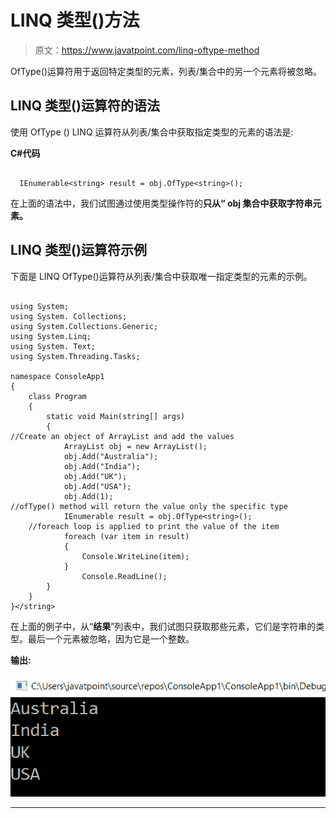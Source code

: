 # LINQ 类型()方法

> 原文：<https://www.javatpoint.com/linq-oftype-method>

OfType()运算符用于返回特定类型的元素，列表/集合中的另一个元素将被忽略。

## LINQ 类型()运算符的语法

使用 OfType () LINQ 运算符从列表/集合中获取指定类型的元素的语法是:

**C#代码**

```

  IEnumerable<string> result = obj.OfType<string>();

```

在上面的语法中，我们试图通过使用类型操作符的**只从“ **obj** 集合中获取字符串元素。**

## LINQ 类型()运算符示例

下面是 LINQ OfType()运算符从列表/集合中获取唯一指定类型的元素的示例。

```

using System;
using System. Collections;
using System.Collections.Generic;
using System.Linq;
using System. Text;
using System.Threading.Tasks;

namespace ConsoleApp1
{
    class Program
    {
        static void Main(string[] args)
        {
//Create an object of ArrayList and add the values
            ArrayList obj = new ArrayList();
            obj.Add("Australia");
            obj.Add("India");
            obj.Add("UK");
            obj.Add("USA");
            obj.Add(1);
//ofType() method will return the value only the specific type
            IEnumerable result = obj.OfType<string>();
    //foreach loop is applied to print the value of the item
            foreach (var item in result)
            {
                Console.WriteLine(item);
            }
                Console.ReadLine();
        }
    }
}</string> 
```

在上面的例子中，从“**结果**”列表中，我们试图只获取那些元素，它们是字符串的类型。最后一个元素被忽略，因为它是一个整数。

**输出:**

![LINQ OfType() Method](img/049e43dcf4777c1d697bdd76c354d590.png)

* * *